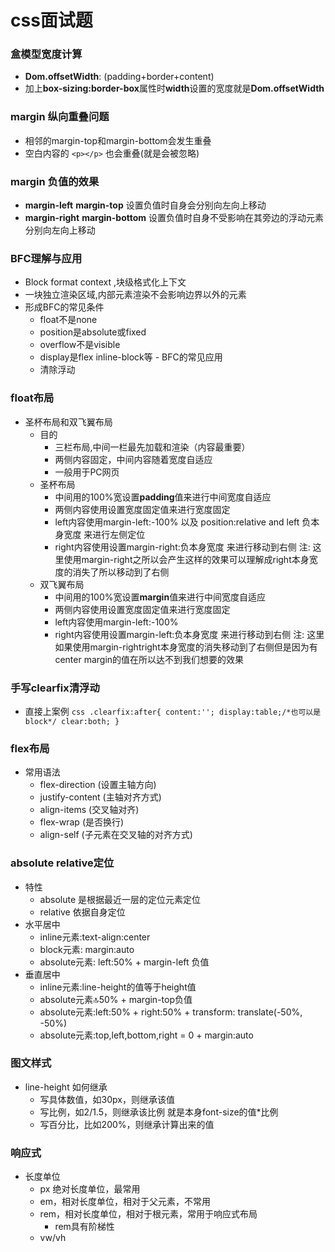 # css面试题

### 盒模型宽度计算
   - **Dom.offsetWidth**: (padding+border+content)
   - 加上**box-sizing:border-box**属性时**width**设置的宽度就是**Dom.offsetWidth** 

### margin 纵向重叠问题
   - 相邻的margin-top和margin-bottom会发生重叠
   - 空白内容的 `<p></p>` 也会重叠(就是会被忽略)

### margin 负值的效果
   - **margin-left** **margin-top** 设置负值时自身会分别向左向上移动
   - **margin-right** **margin-bottom** 设置负值时自身不受影响在其旁边的浮动元素分别向左向上移动

### BFC理解与应用
   - Block format context ,块级格式化上下文
   - 一块独立渲染区域,内部元素渲染不会影响边界以外的元素
   - 形成BFC的常见条件
      - float不是none
      - position是absolute或fixed
      - overflow不是visible
      - display是flex inline-block等
    - BFC的常见应用
      - 清除浮动

### float布局
   - 圣杯布局和双飞翼布局
     - 目的
       - 三栏布局,中间一栏最先加载和渲染（内容最重要）
       - 两侧内容固定，中间内容随着宽度自适应
       - 一般用于PC网页
     - 圣杯布局
       - 中间用的100%宽设置**padding**值来进行中间宽度自适应
       - 两侧内容使用设置宽度固定值来进行宽度固定
       - left内容使用margin-left:-100% 以及 position:relative and left 负本身宽度 来进行左侧定位 
       - right内容使用设置margin-right:负本身宽度 来进行移动到右侧 注: 这里使用margin-right之所以会产生这样的效果可以理解成right本身宽度的消失了所以移动到了右侧
     - 双飞翼布局
       - 中间用的100%宽设置**margin**值来进行中间宽度自适应
       - 两侧内容使用设置宽度固定值来进行宽度固定
       - left内容使用margin-left:-100%
       - right内容使用设置margin-left:负本身宽度 来进行移动到右侧 注: 这里如果使用margin-rightright本身宽度的消失移动到了右侧但是因为有center margin的值在所以达不到我们想要的效果
  
### 手写clearfix清浮动
   - 直接上案例
    ```css
        .clearfix:after{
            content:'';
            display:table;/*也可以是block*/
            clear:both;
        }
    ```
### flex布局
   - 常用语法
     - flex-direction (设置主轴方向)
     - justify-content (主轴对齐方式)
     - align-items (交叉轴对齐)
     - flex-wrap (是否换行)
     - align-self (子元素在交叉轴的对齐方式)
### absolute relative定位
   - 特性
     - absolute 是根据最近一层的定位元素定位
     - relative 依据自身定位
   - 水平居中
     - inline元素:text-align:center
     - block元素: margin:auto
     - absolute元素: left:50% + margin-left 负值
   - 垂直居中
     - inline元素:line-height的值等于height值
     - absolute元素:top:50% + margin-top负值
     - absolute元素:left:50% + right:50% + transform: translate(-50%, -50%)
     - absolute元素:top,left,bottom,right = 0 + margin:auto
### 图文样式
   - line-height 如何继承
     - 写具体数值，如30px，则继承该值
     - 写比例，如2/1.5，则继承该比例 就是本身font-size的值*比例
     - 写百分比，比如200%，则继承计算出来的值

### 响应式
   - 长度单位
     - px 绝对长度单位，最常用
     - em，相对长度单位，相对于父元素，不常用
     - rem，相对长度单位，相对于根元素，常用于响应式布局
       - rem具有阶梯性
     - vw/vh
   
